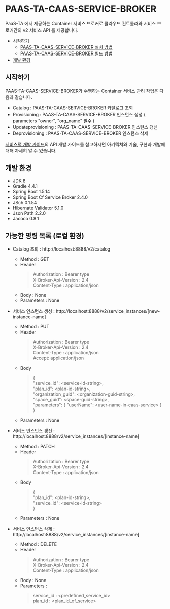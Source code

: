 ﻿# PAAS-TA-CAAS-SERVICE-BROKER
PaaS-TA 에서 제공하는 Container 서비스 브로커로 클라우드 컨트롤러와 서비스 브로커간의 v2 서비스 API 를 제공합니다.

- [시작하기](#시작하기)
  - [PAAS-TA-CAAS-SERVICE-BROKER 설치 방법](#PAAS-TA-CAAS-SERVICE-BROKER-설치-방법)
  - [PAAS-TA-CAAS-SERVICE-BROKER 빌드 방법](#PAAS-TA-CAAS-SERVICE-BROKER-빌드-방법)
- [개발 환경](#개발-환경)

## 시작하기

PAAS-TA-CAAS-SERVICE-BROKER가 수행하는 Container 서비스 관리 작업은 다음과 같습니다.
- Catalog : PAAS-TA-CAAS-SERVICE-BROKER 카탈로그 조회
- Provisioning : PAAS-TA-CAAS-SERVICE-BROKER 인스턴스 생성 ( parameters "owner", "org_name" 필수 )
- Updateprovisioning : PAAS-TA-CAAS-SERVICE-BROKER 인스턴스 갱신
- Deprovisioning : PAAS-TA-CAAS-SERVICE-BROKER 인스턴스 삭제

[서비스팩 개발 가이드](https://github.com/PaaS-TA/Guide-3.0-Penne-/blob/master/Service-Guide/Tools/PaaS-TA%20Container%20%EC%84%9C%EB%B9%84%EC%8A%A4%ED%8C%A9%20%EC%84%A4%EC%B9%98%20%EA%B0%80%EC%9D%B4%EB%93%9C_v1.0.md)의 API 개발 가이드를 참고하시면 아키텍쳐와 기술, 구현과 개발에 대해 자세히 알 수 있습니다.

## 개발 환경
- JDK 8
- Gradle 4.4.1
- Spring Boot 1.5.14
- Spring Boot Cf Service Broker 2.4.0
- JSch 0.1.54
- Hibernate Validator 5.1.0
- Json Path 2.2.0
- Jacoco 0.8.1

## 가능한 명령 목록 (로컬 환경)

- Catalog 조회 : http://localhost:8888/v2/catalog
  - Method : GET 
  - Header
    > Authorization : Bearer type \
      X-Broker-Api-Version : 2.4 \
      Content-Type : application/json
  - Body : None 
  - Parameters : None

- 서비스 인스턴스 생성 : http://localhost:8888/v2/service_instances/[new-instance-name]
  - Method : PUT 
  - Header
    > Authorization : Bearer type \
      X-Broker-Api-Version : 2.4 \
      Content-Type : application/json \
      Accept: application/json
  - Body
    > { \
        "service_id": \<service-id-string\>, \
        "plan_id": \<plan-id-string\>, \
        "organization_guid": \<organization-guid-string\>, \
        "space_guid": \<space-guid-string\>, \
        "parameters": { "userName": \<user-name-in-caas-service\> } \
      }
  - Parameters : None

- 서비스 인스턴스 갱신 : http://localhost:8888/v2/service_instances/[instance-name]
  - Method : PATCH 
  - Header
    > Authorization : Bearer type \
      X-Broker-Api-Version : 2.4 \
      Content-Type : application/json 
  - Body
    > { \
        "plan_id": \<plan-id-string\>, \
        "service_id": \<service-id-string\> \
      } 
  - Parameters : None

- 서비스 인스턴스 삭제 : http://localhost:8888/v2/service_instances/[instance-name]
  - Method : DELETE 
  - Header
    > Authorization : Bearer type \
      X-Broker-Api-Version : 2.4 \
      Content-Type : application/json 
  - Body : None
  - Parameters : 
    > service_id : \<predefined_service_id\> \
      plan_id : \<plan_id_of_service\>

